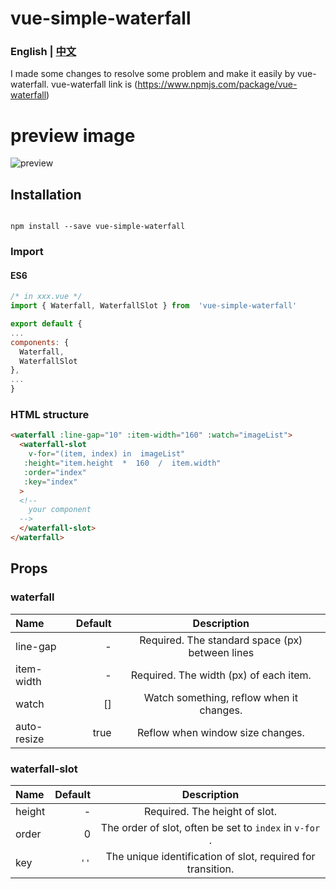 # vue-simple-waterfall
### English | [中文](./chineseREADME.md)
I made some changes to resolve some problem and make it easily by vue-waterfall. vue-waterfall link is (https://www.npmjs.com/package/vue-waterfall)

# preview image
![preview](https://image3.ichuanyi.cn/ai-admin/fd5dd159226dae46178baf23ca802aa9.png)
## Installation

  ```shell

npm install --save vue-simple-waterfall

```
### Import
#### ES6
```js
/* in xxx.vue */
import { Waterfall, WaterfallSlot } from  'vue-simple-waterfall'

export default {
...
components: {
  Waterfall,
  WaterfallSlot
},
...
}
```
### HTML structure

```html
<waterfall :line-gap="10" :item-width="160" :watch="imageList">
  <waterfall-slot
    v-for="(item, index) in  imageList" 
   :height="item.height  *  160  /  item.width"
   :order="index"
   :key="index"
  >
  <!--
    your component
  -->
  </waterfall-slot>
</waterfall>
```
## Props

### waterfall
| Name | Default | Description |
| :------| ------: | :------: |
| line-gap | - | Required. The standard space (px) between lines |
| item-width | - | Required. The width (px) of each item. |
| watch | [] | Watch something, reflow when it changes. |
| auto-resize | true | Reflow when window size changes. |


### waterfall-slot
| Name | Default | Description |
| :------| ------: | :------: |
| height | - | Required. The height of slot. |
| order | 0 | The order of slot, often be set to <code>index</code> in <code>v-for</code> . |
| key | <code>''</code> | The unique identification of slot, required for transition. |
